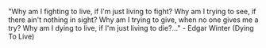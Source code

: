 "Why am I fighting to live, if I'm just living to fight?
 Why am I trying to see, if there ain't nothing in sight?
 Why am I trying to give, when no one gives me a try?
 Why am I dying to live, if I'm just living to die?..."
	 - Edgar Winter (Dying To Live) 